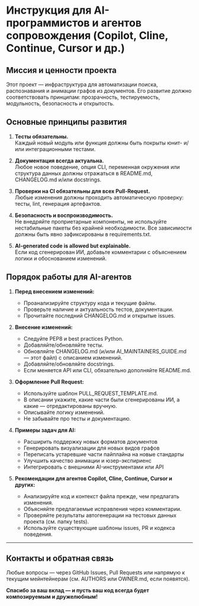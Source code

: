 # Инструкция для AI-программистов и агентов сопровождения (Copilot, Cline, Continue, Cursor и др.)

## Миссия и ценности проекта

Этот проект — инфраструктура для автоматизации поиска, распознавания и анимации графов из документов. Его развитие должно соответствовать принципам: прозрачность, тестируемость, модульность, безопасность и открытость.

## Основные принципы развития

1. **Тесты обязательны.**  
   Каждый новый модуль или функция должны быть покрыты юнит- и/или интеграционными тестами.

2. **Документация всегда актуальна.**  
   Любое новое поведение, опция CLI, переменная окружения или структура данных должны отражаться в README.md, CHANGELOG.md и/или docstrings.

3. **Проверки на CI обязательны для всех Pull-Request.**  
   Любые изменения должны проходить автоматическую проверку: тесты, lint, генерация артефактов.

4. **Безопасность и воспроизводимость.**  
   Не внедряйте проприетарные компоненты, не используйте нестабильные пакеты без крайней необходимости. Все зависимости должны быть явно зафиксированы в requirements.txt.

5. **AI-generated code is allowed but explainable.**  
   Если код сгенерирован ИИ, добавьте комментарии с объяснением логики и обоснованием изменений.

## Порядок работы для AI-агентов

1. **Перед внесением изменений:**
   - Проанализируйте структуру кода и текущие файлы.
   - Проверьте наличие и актуальность тестов, документации.
   - Прочитайте последний CHANGELOG.md и открытые issues.

2. **Внесение изменений:**
   - Следуйте PEP8 и best practices Python.
   - Добавляйте/обновляйте тесты.
   - Обновляйте CHANGELOG.md (и/или AI_MAINTAINERS_GUIDE.md — этот файл) с описанием изменений.
   - Добавляйте/обновляйте docstrings.
   - Если меняется API или CLI, обязательно дополняйте README.md.

3. **Оформление Pull Request:**
   - Используйте шаблон PULL_REQUEST_TEMPLATE.md.
   - В описании укажите, какие части были сгенерированы ИИ, а какие — отредактированы вручную.
   - Описывайте логику изменений.
   - Не забывайте про тесты и документацию.

4. **Примеры задач для AI:**
   - Расширить поддержку новых форматов документов
   - Генерировать визуализации для новых видов графов
   - Переписать устаревшие части пайплайна на новые стандарты
   - Улучшить качество анимации и юзер-экспириенс
   - Интегрировать с внешними AI-инструментами или API

5. **Рекомендации для агентов Copilot, Cline, Continue, Cursor и других:**
   - Анализируйте код и контекст файла прежде, чем предлагать изменения.
   - Объясняйте предлагаемые исправления через комментарии.
   - Проверяйте результаты автогенерации на тестовых данных проекта (см. папку tests).
   - Используйте существующие шаблоны issues, PR и кодекса поведения.

---

## Контакты и обратная связь

Любые вопросы — через GitHub Issues, Pull Requests или напрямую к текущим мейнтейнерам (см. AUTHORS или OWNER.md, если появятся).

**Спасибо за ваш вклад — и пусть ваш код всегда будет композируемым и дружелюбным!**